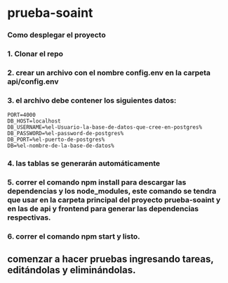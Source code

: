 # prueba-soaint

### Como desplegar el proyecto
### 1. Clonar el repo
### 2. crear un archivo con el nombre config.env en la carpeta api/config.env
### 3. el archivo debe contener los siguientes datos:
    PORT=4000
    DB_HOST=localhost
    DB_USERNAME=%el-Usuario-la-base-de-datos-que-cree-en-postgres%
    DB_PASSWORD=%el-password-de-postgres%
    DB_PORT=%el-puerto-de-postgres%
    DB=%el-nombre-de-la-base-de-datos%
### 4. las tablas se generarán automáticamente
### 5. correr el comando npm install para descargar las dependencias y los node_modules, este comando se tendra que usar en la carpeta principal del proyecto prueba-soaint y en las de api y frontend para generar las dependencias respectivas.
### 6. correr el comando npm start y listo.

## comenzar a hacer pruebas ingresando tareas, editándolas y eliminándolas.
